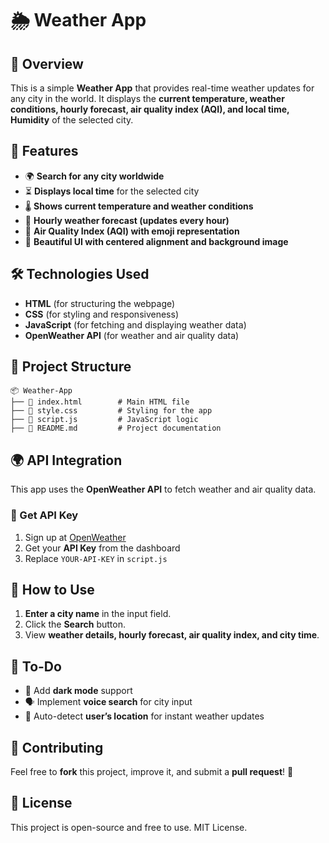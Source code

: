 # 🌦️ Weather App

## 📌 Overview
This is a simple **Weather App** that provides real-time weather updates for any city in the world. It displays the **current temperature, weather conditions, hourly forecast, air quality index (AQI), and local time, Humidity** of the selected city.

## 🚀 Features
- 🌍 **Search for any city worldwide**
- ⏳ **Displays local time** for the selected city
- 🌡️ **Shows current temperature and weather conditions**
- 📅 **Hourly weather forecast (updates every hour)**
- 🍃 **Air Quality Index (AQI) with emoji representation**
- 🎨 **Beautiful UI with centered alignment and background image**

## 🛠️ Technologies Used
- **HTML** (for structuring the webpage)
- **CSS** (for styling and responsiveness)
- **JavaScript** (for fetching and displaying weather data)
- **OpenWeather API** (for weather and air quality data)

## 📂 Project Structure
```
📦 Weather-App
├── 📜 index.html        # Main HTML file
├── 📜 style.css         # Styling for the app
├── 📜 script.js         # JavaScript logic
├── 📜 README.md         # Project documentation
```

## 🌍 API Integration
This app uses the **OpenWeather API** to fetch weather and air quality data.

### 🔑 Get API Key
1. Sign up at [OpenWeather](https://openweathermap.org/)
2. Get your **API Key** from the dashboard
3. Replace `YOUR-API-KEY` in `script.js`

## 📜 How to Use
1. **Enter a city name** in the input field.
2. Click the **Search** button.
3. View **weather details, hourly forecast, air quality index, and city time**.

## 🎯 To-Do
- 🌙 Add **dark mode** support
- 🗣️ Implement **voice search** for city input
- 📍 Auto-detect **user’s location** for instant weather updates

## 🤝 Contributing
Feel free to **fork** this project, improve it, and submit a **pull request**! 🚀

## 📜 License
This project is open-source and free to use. MIT License.

